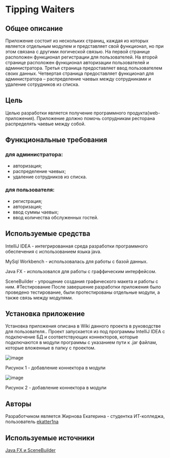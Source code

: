 # Tipping Waiters
## Общее описание 
Приложение состоит из нескольких страниц, каждая из которых является отдельным модулем и представляет свой функционал, но при этом связана с другими логической связью. На первой странице расположен функционал регистрации для пользователей. На второй странице расположен функционал авторизации пользователей и администратора. Третья страница предоставляет ввод пользователем своих данных. Четвертая страница предоставляет функционал для администратора – распределение чаевых между сотрудниками и удаление сотрудников из списка.
## Цель
Целью разработки является получение программного продукта(web-приложения). Приложение должно помочь сотрудникам ресторана распределять чаевые между собой.
## Функциональные требования
### для администратора: 
-	авторизация;
-	распределение чаевых;
-	удаление сотрудников из списка.
### для пользователя: 
-	регистрация;
-	авторизация;
- ввод суммы чаевых;
- ввод количества обслуженных гостей.
## Используемые средства
IntelliJ IDEA - интегрированная среда разработки программного обеспечения с использованием языка java.

MySql Workbench - использовалась для работы с базой данных.

Java FX - использовался для работы с граффическим интерфейсом.

SceneBuilder - упрощение создания графического макета и работы с ним. #Тестирование После завершение разработки приложения было проведено тестирование, были протестированы отдельные модули, а также связь между модулями.
## Установка приложение
Установка приложения описана в Wiki данного проекта в руководстве для пользователя.. Проект запускается из под программы IntelliJ IDEA с подключение БД и соответствующих коннекторов, которые подключаются в модули программы с указанием пути к .jar файлам, которые вложенные в папку с проектом.

![image](https://github.com/ekatter1na/tip_distribution/assets/98614159/36ea5b05-603f-4dee-acbc-0c578f38b1be)

Рисунок 1 - добавление коннектора в модули

![image](https://github.com/ekatter1na/tip_distribution/assets/98614159/77b02581-1776-4857-bbe1-dbd94152b1ec)

Рисунок 2 - добавление коннектора в модули
## Авторы
Разработчиком является Жирнова Екатерина - студентка ИТ-колледжа, пользователь [ekatter1na](https://github.com/ekatter1na)

## Используемые источники
[Java FX и SceneBuilder](https://habr.com/ru/post/474292/)

